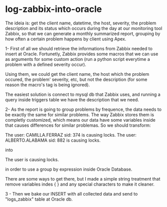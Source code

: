 # log-zabbix-into-oracle
The ideia is: get the client name, datetime, the host, severity, the problem description and its status which occurs during the day at our monitoring tool Zabbix, so that we can generate a monthly summarized report, grouping by how often a certain problem happens by client using Apex.

1- First of all we should retrieve the informations from Zabbix needed to insert at Oracle. Fortunetly, Zabbix provides some macros that we can use as arguments for some custom action (run a python script everytime a problem with a defined severity occur). 

Using them, we could get the client name, the host which the problem occured, the problem' severity, etc, but not the description (for some reason the macro's tag is being ignored).

The easiest solution is connect to mysql db that Zabbix uses, and running a query inside triggers table we have the description that we need.

2- As the report is going to group problems by frequence, the data needs to be exactly the same for similar problems. The way Zabbix stores them is completly customized, which means our data have some variables inside that causes differences for similar problemas. So we should transform:

The user: CAMILLA.FERRAZ sid: 374 is causing locks.
The user: ALBERTO.ALABAMA sid: 882 is causing locks.

into

The user is causing locks.

in order to use a group by expression inside Oracle Database.

There are some ways to get there, but I made a simple string treatment that remove variables indes { } and any special characters to make it cleaner.

3 - Then we bake our INSERT with all collected data and send to "logs_zabbix" table at Oracle db.
